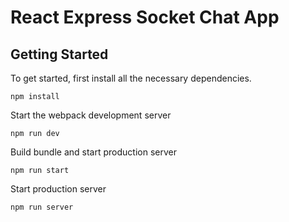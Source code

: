 
<h1>React Express Socket Chat App</h1>
  
  <h2>Getting Started</h2>
  <p>To get started, first install all the necessary dependencies. </p>
  
```
npm install
```

<p>Start the webpack development server</p>

```
npm run dev
```

<p>Build bundle and start production server</p>

```
npm run start
```

<p>Start production server</p>

```
npm run server
```
